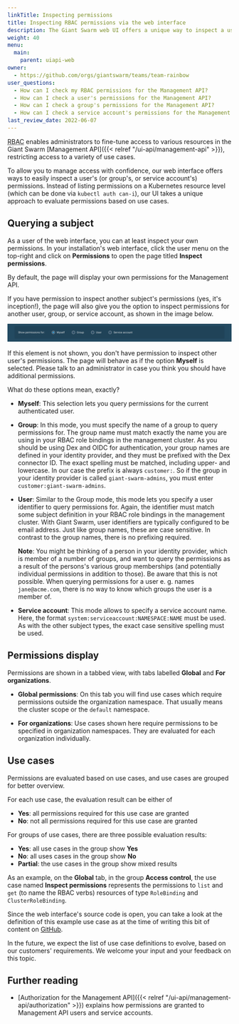 ```yaml
---
linkTitle: Inspecting permissions
title: Inspecting RBAC permissions via the web interface
description: The Giant Swarm web UI offers a unique way to inspect a user's RBAC permissions for the Management API.
weight: 40
menu:
  main:
    parent: uiapi-web
owner:
  - https://github.com/orgs/giantswarm/teams/team-rainbow
user_questions:
  - How can I check my RBAC permissions for the Management API?
  - How can I check a user's permissions for the Management API?
  - How can I check a group's permissions for the Management API?
  - How can I check a service account's permissions for the Management API?
last_review_date: 2022-06-07
---
```


<abbr title="Role based access control">RBAC</abbr> enables administrators to fine-tune access to various resources in the Giant Swarm [Management API]({{< relref "/ui-api/management-api" >}}), restricting access to a variety of use cases.

To allow you to manage access with confidence, our web interface offers ways to easily inspect a user's (or group's, or service account's) permissions. Instead of listing permissions on a Kubernetes resource level (which can be done via `kubectl auth can-i`), our UI takes a unique approach to evaluate permissions based on use cases.

## Querying a subject

As a user of the web interface, you can at least inspect your own permissions. In your installation's web interface, click the user menu on the top-right and click on **Permissions** to open the page titled **Inspect permissions**.

By default, the page will display your own permissions for the Management API.

If you have permission to inspect another subject's permissions (yes, it's inception!), the page will also give you the option to inspect permissions for another user, group, or service account, as shown in the image below.

![Mode selection](mode-selection.png)

If this element is not shown, you don't have permission to inspect other user's permissions. The page will behave as if the option **Myself** is selected. Please talk to an administrator in case you think you should have additional permissions.

What do these options mean, exactly?

- **Myself**: This selection lets you query permissions for the current authenticated user.

- **Group**: In this mode, you must specify the name of a group to query permissions for. The group name must match exactly the name you are using in your RBAC role bindings in the management cluster. As you should be using Dex and OIDC for authentication, your group names are defined in your identity provider, and they must be prefixed with the Dex connector ID. The exact spelling must be matched, including upper- and lowercase. In our case the prefix is always `customer:`. So if the group in your identity provider is called `giant-swarm-admins`, you must enter `customer:giant-swarm-admins`.

- **User**: Similar to the Group mode, this mode lets you specify a user identifier to query permissions for. Again, the identifier must match some subject definition in your RBAC role bindings in the management cluster. With Giant Swarm, user identifiers are typically configured to be email address. Just like group names, these are case sensitive. In contrast to the group names, there is no prefixing required.

  **Note**: You might be thinking of a person in your identity provider, which is member of a number of groups, and want to query the permissions as a result of the persons's various group memberships (and potentially individual permissions in addition to those). Be aware that this is not possible. When querying permissions for a user e. g. names `jane@acme.com`, there is no way to know which groups the user is a member of.

- **Service account**: This mode allows to specify a service account name. Here, the format `system:serviceaccount:NAMESPACE:NAME` must be used. As with the other subject types, the exact case sensitive spelling must be used.

## Permissions display

Permissions are shown in a tabbed view, with tabs labelled **Global** and **For organizations**.

- **Global permissions**: On this tab you will find use cases which require permissions outside the organization namespace. That usually means the cluster scope or the `default` namespace.

- **For organizations**: Use cases shown here require permissions to be specified in organization namespaces. They are evaluated for each organization individually.

## Use cases

Permissions are evaluated based on use cases, and use cases are grouped for better overview.

For each use case, the evaluation result can be either of

- **Yes**: all permissions required for this use case are granted
- **No**: not all permissions required for this use case are granted

For groups of use cases, there are three possible evaluation results:

- **Yes**: all use cases in the group show **Yes**
- **No**: all uses cases in the group show **No**
- **Partial**: the use cases in the group show mixed results

As an example, on the **Global** tab, in the group **Access control**, the use case named **Inspect permissions** represents the permissions to `list` and `get` (to name the RBAC verbs) resources of type `RoleBinding` and `ClusterRoleBinding`.

Since the web interface's source code is open, you can take a look at the definition of this example use case as at the time of writing this bit of content on [GitHub](https://github.com/giantswarm/happa/blob/1363a43fc2ca90cd11911470831d19b178809d77/scripts/permissions-use-cases.yaml#L49-L62).

In the future, we expect the list of use case definitions to evolve, based on our customers' requirements. We welcome your input and your feedback on this topic.

## Further reading

- [Authorization for the Management API]({{< relref "/ui-api/management-api/authorization" >}}) explains how permissions are granted to Management API users and service accounts.
